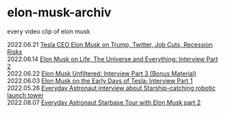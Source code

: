 # elon-musk-archiv
every video clip of elon musk

2022.06.21 [Tesla CEO Elon Musk on Trump, Twitter, Job Cuts, Recession Risks](https://www.youtube.com/watch?v=TjBA6jy4ako)<br/>
2022.06.14 [Elon Musk on Life, The Universe and Everything: Interview Part 2](https://www.youtube.com/watch?v=iHmSrK238vI&t=610s)<br/>
2022.06.22 [Elon Musk Unfiltered: Interview Part 3 (Bonus Material)](https://www.youtube.com/watch?v=u5w_VkAx6tc&t=1351s)<br/>
2022.06.03 [Elon Musk on the Early Days of Tesla: Interview Part 1](https://www.youtube.com/watch?v=AeeeEDSekG8)<br/>
2022.05.26 [Everyday Astronaut interview about Starship-catching robotic launch tower](https://www.youtube.com/watch?v=XP5k3ZzPf_0&t=254s)<br/>
2022.08.07 [Everyday Astronaut Starbase Tour with Elon Musk part 2](https://www.youtube.com/watch?v=SA8ZBJWo73E&t=247s)<br/>
